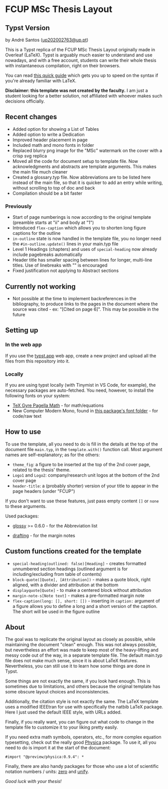 # FCUP MSc Thesis Layout
## Typst Version

by André Santos ([up202002763@up.pt](mailto:up202002763@up.pt))

This is a Typst replica of the FCUP MSc Thesis Layout originally made in Overleaf (LaTeX). Typst is arguably much easier to understand and use nowadays, and with a free account, students can write their whole thesis with instantaneous compilation, right on their browsers.

You can read [this quick guide](https://typst.app/docs/guides/guide-for-latex-users/) which gets you up to speed on the syntax if you're already familiar with LaTeX.

**Disclaimer: this template was not created by the faculty.** I am just a student looking for a better solution, not affiliated with whoever makes such decisions officially.

## Recent changes
- Added option for showing a List of Tables
- Added option to write a Dedication
- Improved header placement in page
- Included math and mono fonts in folder
- Replaced blurry png image for the "MSc" watermark on the cover with a crisp svg replica
- Moved all the code for document setup to template file. Now acknowledgments and abstracts are template arguments. This makes the main file much cleaner
- Created a glossary.typ file. Now abbreviations are to be listed here instead of the main file, so that it is quicker to add an entry while writing, without scrolling to top of doc and back
- Compilation should be a bit faster

### Previously
- Start of page numberings is now according to the original template (preamble starts at "ii" and body at "1")
- Introduced `flex-caption` which allows you to shorten long figure captions for the outline
- `in-outline` state is now handled in the template file, you no longer need the `#in-outline.update()` lines in your main.typ file 
- Level 1 Headings (chapters) and uses of `special-heading` now already include pagebreaks automatically
- Header title has smaller spacing between lines for longer, multi-line titles. Use of linebreaks with "\" is encouraged
- Fixed justification not applying to Abstract sections

## Currently not working

- Not possible at the time to implement backreferences in the bibliography, to produce links to the pages in the document where the source was cited - ex: "[Cited on page 6]". This may be possible in the future

## Setting up

### In the web app
If you use the [typst.app](typst.app) web app, create a new project and upload all the files from this repository into it. 

### Locally
If you are using typst locally (with Tinymist in VS Code, for example), the necessary packages are auto-fetched. 
You need, however, to install the following fonts on your system:
- [TeX Gyre Pagella Math](https://www.gust.org.pl/projects/e-foundry/tg-math/download/index_html#Pagella_Math) - for math/equations
- New Computer Modern Mono, found in [this package's font folder](https://ctan.org/pkg/newcomputermodern) - for code/raw text 

## How to use

To use the template, all you need to do is fill in the details at the top of the document file `main.typ`, in the `template.with()` function call. Most argument names are self-explanatory; as for the others:

 - `theme_fig`: a figure to be inserted at the top of the 2nd cover page, related to the thesis' theme.
 - `Logo1` and `Logo2`: company/research unit logos at the bottom of the 2nd cover page
- `header-title`: a (probably shorter) version of your title to appear in the page headers (under "FCUP")

If you don't want to use these features, just pass empty content `[]` or `none` to these arguments.

Used packages:

 - [glossy](https://typst.app/universe/package/glossy/) >= 0.6.0 - for the Abbreviation list
    
 - [drafting](https://typst.app/universe/package/drafting) - for the margin notes
    
## Custom functions created for the template

 - `special-heading(outlined: false)[Heading]` - creates formatted unnumbered section headings (outlined argument is for including/excluding from table of contents)
 - `block-quote([Quote], [Attribution])` - makes a quote block, right aligned, with a divider and attribution at the bottom
 - `displayquote[Quote]` - to make a centered block without attribution
 - `margin-note-s[Note text]` - makes a pre-formatted margin note
 - `flex-caption(long: [], short: [])` - inserting in `caption:` argument of a figure allows you to define a long and a short version of the caption. The short will be used in the figure outline

## About
 
The goal was to replicate the original layout as closely as possible, while maintaining the document "clean" enough. This was not always possible, but nevertheless an effort was made to keep most of the heavy-lifting and messy code out of the way, in a separate template file. The default main.typ file does not make much sense, since it is about LaTeX features. Nevertheless, you can still use it to learn how some things are done in Typst. 

Some things are not exactly the same, if you look hard enough. This is sometimes due to limitations, and others because the original template has some obscure layout choices and inconsistencies. 

Additionally, the citation style is not exactly the same. The LaTeX template uses a modified IEEEtran for use with specifically the natbib LaTeX package. Here I just used the default IEEE style, with URLs added.

Finally, if you really want, you can figure out what code to change in the template file to customize it to your liking pretty easily.

If you need extra math symbols, operators, etc., for more complex equation typesetting, check out the really good [Physica](https://typst.app/universe/package/physica/) package.
To use it, all you need to do is import it at the start of the document: 

```
#import "@preview/physica:0.9.4": *
```

Finally, there are also handy packages for those who use a lot of scientific notation numbers / units: [zero](https://typst.app/universe/package/zero) and [unify](https://typst.app/universe/package/unify).

*Good luck with your thesis!*